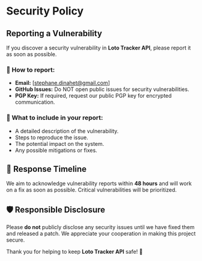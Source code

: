 # Security Policy

## Reporting a Vulnerability

If you discover a security vulnerability in **Loto Tracker API**, please report it as soon as possible.

### 🔐 How to report:
- **Email:** [stephane.dinahet@gmail.com]
- **GitHub Issues:** Do NOT open public issues for security vulnerabilities.
- **PGP Key:** If required, request our public PGP key for encrypted communication.

### 📌 What to include in your report:
- A detailed description of the vulnerability.
- Steps to reproduce the issue.
- The potential impact on the system.
- Any possible mitigations or fixes.

## 📅 Response Timeline
We aim to acknowledge vulnerability reports within **48 hours** and will work on a fix as soon as possible. Critical vulnerabilities will be prioritized.

## 🛡️ Responsible Disclosure
Please **do not** publicly disclose any security issues until we have fixed them and released a patch. We appreciate your cooperation in making this project secure.

Thank you for helping to keep **Loto Tracker API** safe! 🚀

